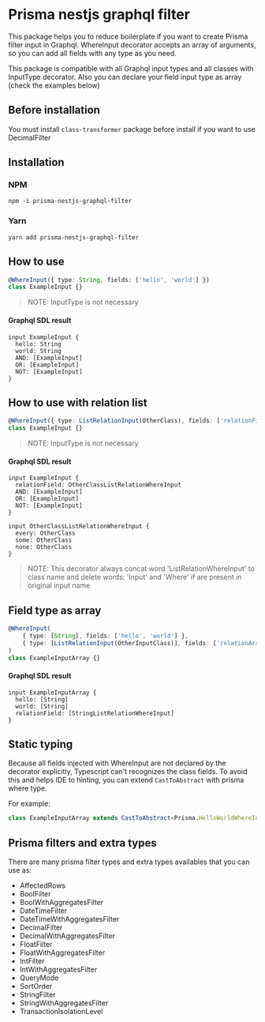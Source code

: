 # Prisma nestjs graphql filter

This package helps you to reduce boilerplate if you want to create Prisma filter input in Graphql. WhereInput decorator accepts an array of arguments, so you can add all fields with any type as you need.

This package is compatible with all Graphql input types and all classes with InputType decorator. Also you can declare your field input type as array (check the examples below)

## Before installation

You must install `class-transformer` package before install if you want to use DecimalFilter

## Installation

### NPM

```
npm -i prisma-nestjs-graphql-filter
```

### Yarn

```
yarn add prisma-nestjs-graphql-filter
```

## How to use

```typescript
@WhereInput({ type: String, fields: ['hello', 'world'] })
class ExampleInput {}
```

> NOTE: InputType is not necessary

#### Graphql SDL result

```
input ExampleInput {
  hello: String
  world: String
  AND: [ExampleInput]
  OR: [ExampleInput]
  NOT: [ExampleInput]
}
```

## How to use with relation list

```typescript
@WhereInput({ type: ListRelationInput(OtherClass), fields: ['relationField'] })
class ExampleInput {}
```

> NOTE: InputType is not necessary

#### Graphql SDL result

```
input ExampleInput {
  relationField: OtherClassListRelationWhereInput
  AND: [ExampleInput]
  OR: [ExampleInput]
  NOT: [ExampleInput]
}

input OtherClassListRelationWhereInput {
  every: OtherClass
  some: OtherClass
  none: OtherClass
}
```

> NOTE: This decorator always concat word 'ListRelationWhereInput' to class name and delete words: 'Input' and 'Where' if are present in original input name

## Field type as array

```typescript
@WhereInput(
	{ type: [String], fields: ['hello', 'world'] },
	{ type: [ListRelationInput(OtherInputClass)], fields: ['relationArray'] }
)
class ExampleInputArray {}
```

#### Graphql SDL result

```
input ExampleInputArray {
  hello: [String]
  world: [String]
  relationField: [StringListRelationWhereInput]
}
```

## Static typing

Because all fields injected with WhereInput are not declared by the decorator explicitly, Typescript can't recognizes the class fields. To avoid this and helps IDE to hinting, you can extend `CastToAbstract` with prisma where type.

For example:

```typescript
class ExampleInputArray extends CastToAbstract<Prisma.HelloWorldWhereInput>() {}
```

## Prisma filters and extra types

There are many prisma filter types and extra types availables that you can use as:

- AffectedRows
- BoolFilter
- BoolWithAggregatesFilter
- DateTimeFilter
- DateTimeWithAggregatesFilter
- DecimalFilter
- DecimalWithAggregatesFilter
- FloatFilter
- FloatWithAggregatesFilter
- IntFilter
- IntWithAggregatesFilter
- QueryMode
- SortOrder
- StringFilter
- StringWithAggregatesFilter
- TransactionIsolationLevel
